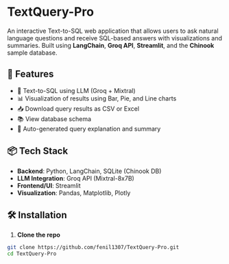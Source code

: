 # TextQuery-Pro


An interactive Text-to-SQL web application that allows users to ask natural language questions and receive SQL-based answers with visualizations and summaries. Built using **LangChain**, **Groq API**, **Streamlit**, and the **Chinook** sample database.

## 🚀 Features

- 🧠 Text-to-SQL using LLM (Groq + Mixtral)
- 📊 Visualization of results using Bar, Pie, and Line charts
- 📥 Download query results as CSV or Excel
- 📚 View database schema
- 📝 Auto-generated query explanation and summary

## 📦 Tech Stack

- **Backend**: Python, LangChain, SQLite (Chinook DB)
- **LLM Integration**: Groq API (Mixtral-8x7B)
- **Frontend/UI**: Streamlit
- **Visualization**: Pandas, Matplotlib, Plotly

## 🛠️ Installation

1. **Clone the repo**
```bash
git clone https://github.com/fenil1307/TextQuery-Pro.git
cd TextQuery-Pro
